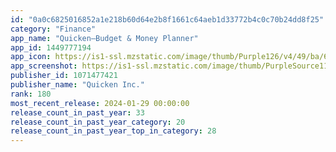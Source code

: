 ```yaml
---
id: "0a0c6825016852a1e218b60d64e2b8f1661c64aeb1d33772b4c0c70b24dd8f25"
category: "Finance"
app_name: "Quicken—Budget & Money Planner"
app_id: 1449777194
app_icon: https://is1-ssl.mzstatic.com/image/thumb/Purple126/v4/49/ba/61/49ba613a-665d-894d-b357-9e16e6e45bb7/AppIcon-1x_U007emarketing-0-7-0-85-220-0.png/1024x1024bb.png
app_screenshot: https://is1-ssl.mzstatic.com/image/thumb/PurpleSource116/v4/e0/0e/4d/e00e4d28-73d0-0853-dffa-e647366418f7/07dd63f2-e3dc-4b27-abcb-a45b5f1c1ca7_Panel_1.png/1242x2208bb.png
publisher_id: 1071477421
publisher_name: "Quicken Inc."
rank: 180
most_recent_release: 2024-01-29 00:00:00
release_count_in_past_year: 33
release_count_in_past_year_category: 20
release_count_in_past_year_top_in_category: 28
---
```

